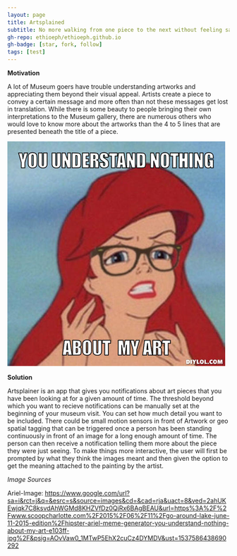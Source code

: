 ```yaml
---
layout: page
title: Artsplained
subtitle: No more walking from one piece to the next without feeling satisfied
gh-repo: ethioeph/ethioeph.github.io
gh-badge: [star, fork, follow]
tags: [test]
---
```


**Motivation**

A lot of Museum goers have trouble understanding artworks and appreciating them beyond their visual appeal. Artists create a piece to convey a certain message and more often than not these messages get lost in translation. While there is some beauty to people bringing their own interpretations to the Museum gallery, there are numerous others who would love to know more about the artworks than the 4 to 5 lines that are presented beneath the title of a piece. 

![Concerned Artist](./ariel-art.jpg)

**Solution**

Artsplainer is an app that gives you notifications about art pieces that you have been looking at for a given amount of time. The threshold beyond which you want to recieve notifications can be manually set at the beginning of your museum visit. 
You can set how much detail you want to be included. 
There could be small motion sensors in front of Artwork or geo spatial tagging that can be triggered once a person has been standing continuously in front of an image for a long enough amount of time. The person can then receive a notification telling them more about the piece they were just seeing. To make things more interactive, the user will first be prompted by what they think the images meant and then given the option to get the meaning attached to the painting by the artist. 

_Image Sources_

Ariel-Image: https://www.google.com/url?sa=i&rct=j&q=&esrc=s&source=images&cd=&cad=rja&uact=8&ved=2ahUKEwjqk7C8ksvdAhWGMd8KHZVfDz0QjRx6BAgBEAU&url=https%3A%2F%2Fwww.scoopcharlotte.com%2F2015%2F06%2F11%2Fgo-around-lake-june-11-2015-edition%2Fhipster-ariel-meme-generator-you-understand-nothing-about-my-art-e103ff-jpg%2F&psig=AOvVaw0_1MTwP5EhX2cuCz4DYMDV&ust=1537586438690292
